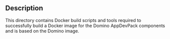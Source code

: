 ## Description

This directory contains Docker build scripts and tools required to successfully build a Docker image for the Domino AppDevPack components and is based on the Domino image.
